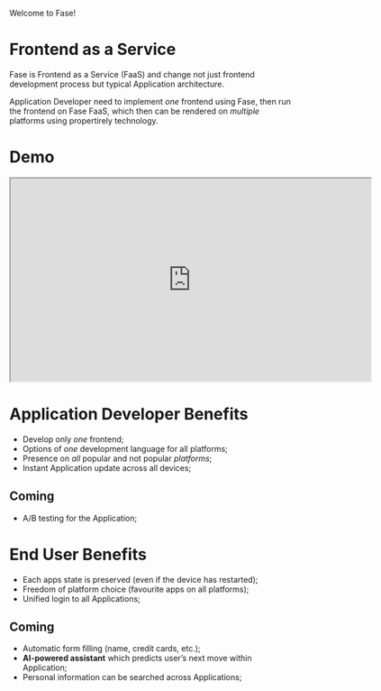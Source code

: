Welcome to Fase!

# Frontend as a Service

Fase is Frontend as a Service (FaaS) and change not just frontend development process but typical Application
architecture.

Application Developer need to implement _one_ frontend using Fase, then run the frontend on Fase FaaS, which then can be
rendered on _multiple_ platforms using propertirely technology.

# Demo

<iframe src="https://www.youtube.com/embed/lidLeRoMqNQ" width="640" height="360" allowfullscreen="allowfullscreen"></iframe>

# Application Developer Benefits

  * Develop only _one_ frontend;
  * Options of _one_ development language for all platforms;
  * Presence on _all_ popular and not popular _platforms_;
  * Instant Application update across all devices;

## Coming

  * A/B testing for the Application;

# End User Benefits

  * Each apps state is preserved (even if the device has restarted);
  * Freedom of platform choice (favourite apps on all platforms);
  * Unified login to all Applications;

## Coming

  * Automatic form filling (name, credit cards, etc.);
  * **AI-powered assistant** which predicts user’s next move within Application;
  * Personal information can be searched across Applications;
